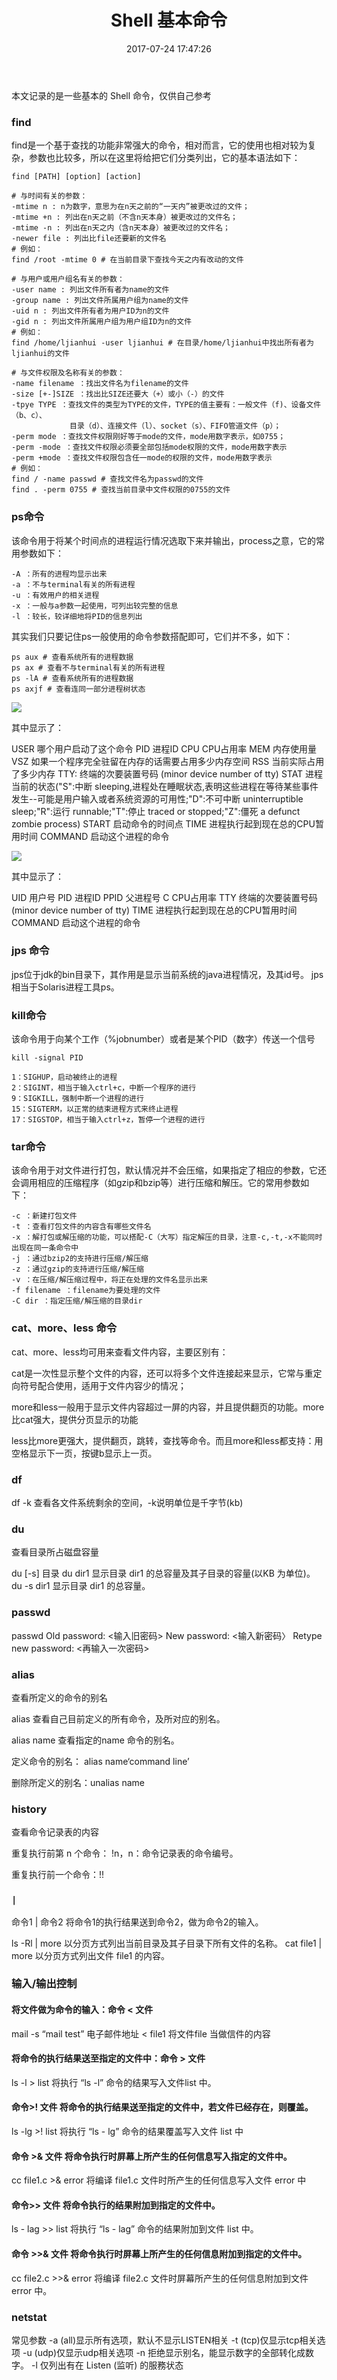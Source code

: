 ﻿---
title: Shell 基本命令
date: 2017-07-24 17:47:26
categories: coding
tags:
  - Shell
---

本文记录的是一些基本的 Shell 命令，仅供自己参考

<!--more-->

### find

find是一个基于查找的功能非常强大的命令，相对而言，它的使用也相对较为复杂，参数也比较多，所以在这里将给把它们分类列出，它的基本语法如下：

```
find [PATH] [option] [action]  
  
# 与时间有关的参数：  
-mtime n : n为数字，意思为在n天之前的“一天内”被更改过的文件；  
-mtime +n : 列出在n天之前（不含n天本身）被更改过的文件名；  
-mtime -n : 列出在n天之内（含n天本身）被更改过的文件名；  
-newer file : 列出比file还要新的文件名  
# 例如：  
find /root -mtime 0 # 在当前目录下查找今天之内有改动的文件  
  
# 与用户或用户组名有关的参数：  
-user name : 列出文件所有者为name的文件  
-group name : 列出文件所属用户组为name的文件  
-uid n : 列出文件所有者为用户ID为n的文件  
-gid n : 列出文件所属用户组为用户组ID为n的文件  
# 例如：  
find /home/ljianhui -user ljianhui # 在目录/home/ljianhui中找出所有者为ljianhui的文件  
  
# 与文件权限及名称有关的参数：  
-name filename ：找出文件名为filename的文件  
-size [+-]SIZE ：找出比SIZE还要大（+）或小（-）的文件  
-tpye TYPE ：查找文件的类型为TYPE的文件，TYPE的值主要有：一般文件（f)、设备文件（b、c）、  
             目录（d）、连接文件（l）、socket（s）、FIFO管道文件（p）；  
-perm mode ：查找文件权限刚好等于mode的文件，mode用数字表示，如0755；  
-perm -mode ：查找文件权限必须要全部包括mode权限的文件，mode用数字表示  
-perm +mode ：查找文件权限包含任一mode的权限的文件，mode用数字表示  
# 例如：  
find / -name passwd # 查找文件名为passwd的文件  
find . -perm 0755 # 查找当前目录中文件权限的0755的文件  
```

### ps命令

该命令用于将某个时间点的进程运行情况选取下来并输出，process之意，它的常用参数如下：


```
-A ：所有的进程均显示出来  
-a ：不与terminal有关的所有进程  
-u ：有效用户的相关进程  
-x ：一般与a参数一起使用，可列出较完整的信息  
-l ：较长，较详细地将PID的信息列出  
```

其实我们只要记住ps一般使用的命令参数搭配即可，它们并不多，如下：


```
ps aux # 查看系统所有的进程数据  
ps ax # 查看不与terminal有关的所有进程  
ps -lA # 查看系统所有的进程数据  
ps axjf # 查看连同一部分进程树状态  
```

![](http://ojt6zsxg2.bkt.clouddn.com/c505746b69951a6a7f7f55c1d223161d.png)

其中显示了：
 
USER 哪个用户启动了这个命令
PID 进程ID
CPU CPU占用率
MEM 内存使用量
VSZ 如果一个程序完全驻留在内存的话需要占用多少内存空间
RSS 当前实际占用了多少内存
TTY: 终端的次要装置号码 (minor device number of tty)
STAT 进程当前的状态("S":中断 sleeping,进程处在睡眠状态,表明这些进程在等待某些事件发生--可能是用户输入或者系统资源的可用性;"D":不可中断 uninterruptible sleep;"R":运行 runnable;"T":停止 traced or stopped;"Z":僵死 a defunct zombie process)
START 启动命令的时间点
TIME 进程执行起到现在总的CPU暂用时间
COMMAND 启动这个进程的命令

![](http://ojt6zsxg2.bkt.clouddn.com/35730fac98a30beafbb705618109bde2.png)

其中显示了：

UID 用户号
PID 进程ID
PPID 父进程号
C CPU占用率
TTY 终端的次要装置号码 (minor device number of tty)
TIME 进程执行起到现在总的CPU暂用时间
COMMAND 启动这个进程的命令

### jps 命令

jps位于jdk的bin目录下，其作用是显示当前系统的java进程情况，及其id号。 jps相当于Solaris进程工具ps。

### kill命令

该命令用于向某个工作（%jobnumber）或者是某个PID（数字）传送一个信号

```
kill -signal PID  

1：SIGHUP，启动被终止的进程  
2：SIGINT，相当于输入ctrl+c，中断一个程序的进行  
9：SIGKILL，强制中断一个进程的进行  
15：SIGTERM，以正常的结束进程方式来终止进程  
17：SIGSTOP，相当于输入ctrl+z，暂停一个进程的进行  
```

### tar命令

该命令用于对文件进行打包，默认情况并不会压缩，如果指定了相应的参数，它还会调用相应的压缩程序（如gzip和bzip等）进行压缩和解压。它的常用参数如下：

```
-c ：新建打包文件  
-t ：查看打包文件的内容含有哪些文件名  
-x ：解打包或解压缩的功能，可以搭配-C（大写）指定解压的目录，注意-c,-t,-x不能同时出现在同一条命令中  
-j ：通过bzip2的支持进行压缩/解压缩  
-z ：通过gzip的支持进行压缩/解压缩  
-v ：在压缩/解压缩过程中，将正在处理的文件名显示出来  
-f filename ：filename为要处理的文件  
-C dir ：指定压缩/解压缩的目录dir  
```

### cat、more、less 命令

cat、more、less均可用来查看文件内容，主要区别有：

cat是一次性显示整个文件的内容，还可以将多个文件连接起来显示，它常与重定向符号配合使用，适用于文件内容少的情况；

more和less一般用于显示文件内容超过一屏的内容，并且提供翻页的功能。more比cat强大，提供分页显示的功能

less比more更强大，提供翻页，跳转，查找等命令。而且more和less都支持：用空格显示下一页，按键b显示上一页。

### df

df -k 查看各文件系统剩余的空间，-k说明单位是千字节(kb)

### du

查看目录所占磁盘容量

du [-s] 目录
du dir1 显示目录 dir1 的总容量及其子目录的容量(以KB 为单位)。
du -s dir1 显示目录 dir1 的总容量。

### passwd

passwd
Old password: <输入旧密码>
New password: <输入新密码〉
Retype new password: <再输入一次密码>

### alias

查看所定义的命令的别名

 alias 查看自己目前定义的所有命令，及所对应的别名。
 
 alias name 查看指定的name 命令的别名。
 
 定义命令的别名： alias name‘command line’
 
 删除所定义的别名：unalias name
 
 ### history
 
 查看命令记录表的内容
 
 重复执行前第 n 个命令： !n，n：命令记录表的命令编号。
 
 重复执行前一个命令：!!
 
 ### `|`
 
 命令1 | 命令2 将命令1的执行结果送到命令2，做为命令2的输入。
 
 ls -Rl | more 以分页方式列出当前目录及其子目录下所有文件的名称。
cat file1 | more 以分页方式列出文件 file1 的内容。
 
### 输入/输出控制

#### 将文件做为命令的输入：命令 < 文件 

mail -s “mail test” 电子邮件地址 < file1     将文件file 当做信件的内容

#### 将命令的执行结果送至指定的文件中：命令 > 文件

ls -l > list 将执行 “ls -l” 命令的结果写入文件list 中。

#### 命令>! 文件 将命令的执行结果送至指定的文件中，若文件已经存在，则覆盖。

ls -lg >! list 将执行 “ls - lg” 命令的结果覆盖写入文件 list 中

#### 命令 >& 文件 将命令执行时屏幕上所产生的任何信息写入指定的文件中。

cc file1.c >& error 将编译 file1.c 文件时所产生的任何信息写入文件 error 中

#### 命令>> 文件 将命令执行的结果附加到指定的文件中。

ls - lag >> list 将执行 “ls - lag” 命令的结果附加到文件 list 中。

#### 命令 >>& 文件 将命令执行时屏幕上所产生的任何信息附加到指定的文件中。

cc file2.c >>& error 将编译 file2.c 文件时屏幕所产生的任何信息附加到文件error 中。

### netstat


常见参数
-a (all)显示所有选项，默认不显示LISTEN相关
-t (tcp)仅显示tcp相关选项
-u (udp)仅显示udp相关选项
-n 拒绝显示别名，能显示数字的全部转化成数字。
-l 仅列出有在 Listen (监听) 的服務状态


